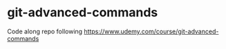 # git-advanced-commands
Code along repo following https://www.udemy.com/course/git-advanced-commands
